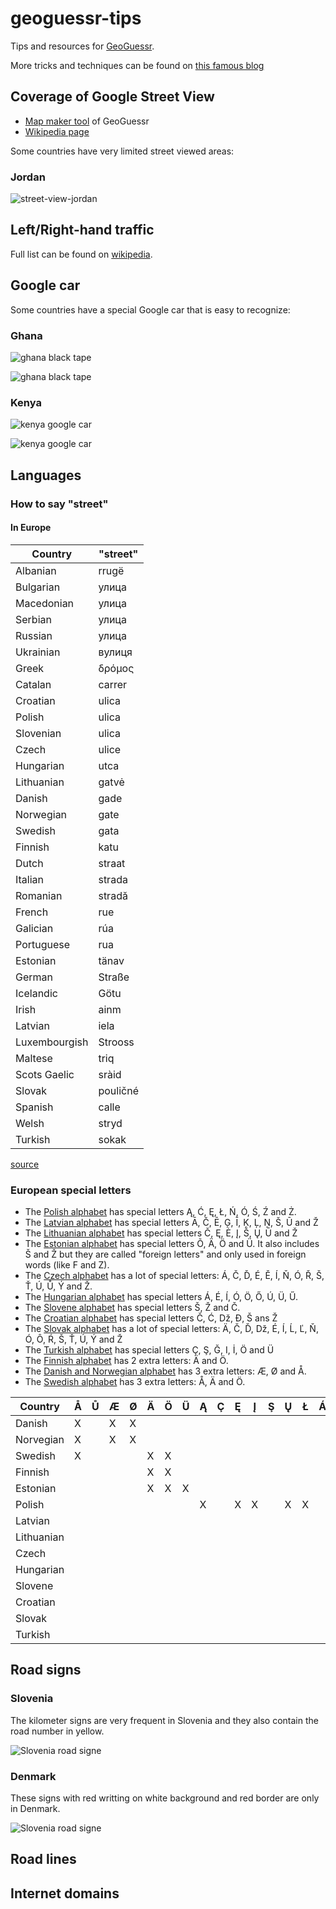 # geoguessr-tips

Tips and resources for [GeoGuessr](https://www.geoguessr.com/).

More tricks and techniques can be found on [this famous blog](https://somerandomstuff1.wordpress.com/2019/02/08/geoguessr-the-top-tips-tricks-and-techniques/)

## Coverage of Google Street View 

  - [Map maker tool](https://www.geoguessr.com/map-maker) of GeoGuessr
  - [Wikipedia page](https://en.wikipedia.org/wiki/Coverage_of_Google_Street_View)

Some countries have very limited street viewed areas:

### Jordan

![street-view-jordan](resources/img/street-view-jordan-01.png)


## Left/Right-hand traffic

Full list can be found on [wikipedia](https://en.wikipedia.org/wiki/Left-_and_right-hand_traffic).

## Google car

Some countries have a special Google car that is easy to recognize:

### Ghana

![ghana black tape](resources/img/google-car-ghana-01.png)

![ghana black tape](resources/img/google-car-ghana-02.png)


### Kenya

![kenya google car](resources/img/google-car-kenya-01.png)

![kenya google car](resources/img/google-car-kenya-02.png)

## Languages

### How to say "street"

#### In Europe

| Country | "street"  |
|---|---|
| Albanian | rrugë |
| Bulgarian |	улица	|
| Macedonian | улица |
| Serbian | улица |
| Russian | улица |
| Ukrainian |	вулиця |
| Greek |	δρόμος |
| Catalan | carrer |
| Croatian | ulica |
| Polish | ulica |
| Slovenian |	ulica |
| Czech |	ulice |
| Hungarian |	utca |
| Lithuanian | gatvė	|
| Danish | gade |
| Norwegian |	gate |
| Swedish |	gata |
| Finnish |	katu |
| Dutch |	straat |
| Italian |	strada |
| Romanian | stradă |
| French | rue |
| Galician | rúa |
| Portuguese | rua |
| Estonian | tänav |
| German | Straße |
| Icelandic |	Götu |
| Irish |	ainm |
| Latvian | iela |
| Luxembourgish |	Strooss |
| Maltese |	triq |
| Scots Gaelic | sràid |
| Slovak | pouličné |
| Spanish |	calle |
| Welsh |	stryd |
| Turkish |	sokak |

[source](https://www.indifferentlanguages.com/words/street)

### European special letters

- The [Polish alphabet](https://en.wikipedia.org/wiki/Polish_alphabet) has special letters Ą, Ć, Ę, Ł, Ń, Ó, Ś, Ź and Ż.
- The [Latvian alphabet](https://en.wikipedia.org/wiki/Latvian_language) has special letters Ā, Č, Ē, Ģ, Ī, Ķ, Ļ, Ņ, Š, Ū and Ž
- The [Lithuanian alphabet](https://en.wikipedia.org/wiki/Lithuanian_orthography) has special letters Č, Ę, Ė, Į, Š, Ų, Ū and Ž
- The [Estonian alphabet](https://en.wikipedia.org/wiki/Estonian_orthography) has special letters Õ, Ä, Ö and Ü. It also includes Š and Ž but they are called "foreign letters" and only used in foreign words (like F and Z).
- The [Czech alphabet](https://en.wikipedia.org/wiki/Czech_orthography) has a lot of special letters: Á, Č, Ď, É, Ě, Í, Ň, Ó, Ř, Š, Ť, Ú, Ů, Ý and Ž.
- The [Hungarian alphabet](https://en.wikipedia.org/wiki/Hungarian_alphabet) has special letters Á, É, Í, Ó, Ö, Ő, Ú, Ü, Ű.
- The [Slovene alphabet](https://en.wikipedia.org/wiki/Slovene_alphabet) has special letters Š, Ž and Č.
- The [Croatian alphabet](https://en.wikipedia.org/wiki/Slovene_alphabet) has special letters Č, Ć, Dž, Đ, Š ans Ž
- The [Slovak alphabet](https://en.wikipedia.org/wiki/Slovene_alphabet) has a lot of special letters: Ä, Č, Ď, Dž, É, Í, Ĺ, Ľ, Ň, Ó, Ô, Ŕ, Š, Ť, Ú, Ý and Ž
- The [Turkish alphabet](https://en.wikipedia.org/wiki/Turkish_alphabet) has special letters Ç, Ş, Ğ, I, İ, Ö and Ü
- The [Finnish alphabet](https://en.wikipedia.org/wiki/Finnish_orthography#The_extra_letters_%C3%84_and_%C3%96) has 2 extra letters: Ä and Ö.
- The [Danish and Norwegian alphabet](https://en.wikipedia.org/wiki/Danish_and_Norwegian_alphabet) has 3 extra letters: Æ, Ø and Å.
- The [Swedish alphabet](https://en.wikipedia.org/wiki/Swedish_alphabet) has 3 extra letters: Å, Ä and Ö. 

|Country|Å|Ů|Æ|Ø|Ä|Ö|Ü|Ą|Ç|Ę|Į|Ş|Ų|Ł|Á|Ć|É|Í|Ú|Ń|Ó|Ś|Ý|Ź|Ė|İ|Ż|Ā|Ē|Ī|Ū|Ě|Č|Ď|Dž|Ğ|Ň|Ř|Š|Ť|Ž|Ģ|Ķ|Ļ|Ņ|Ő|Ű|Đ|Ľ|
|---|---|---|---|---|---|---|---|---|---|---|---|---|---|---|---|---|---|---|---|---|---|---|---|---|---|---|---|---|---|---|---|---|---|---|---|---|---|---|---|---|---|---|---|---|---|---|---|---|---|
|Danish|X||X|X
|Norvegian|X||X|X
|Swedish|X||||X|X
|Finnish|||||X|X
|Estonian|||||X|X|X|||||||||||||||||||||||||||||||||||||||X|||
|Polish||||||||X||X|X||X|X|||||||||||||||||||||||||||||||||||
|Latvian|
|Lithuanian|
|Czech|
|Hungarian|
|Slovene|
|Croatian|
|Slovak|
|Turkish|

## Road signs

### Slovenia

The kilometer signs are very frequent in Slovenia and they also contain the road number in yellow.

![Slovenia road signe](resources/img/roadsign-slovenia.png)

### Denmark

These signs with red writting on white background and red border are only in Denmark.

![Slovenia road signe](resources/img/roadsign-denmark.png)
## Road lines

## Internet domains
